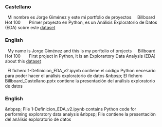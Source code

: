 ### Castellano
&nbsp;&nbsp;Mi nombre es Jorge Giménez y este mi portfolio de proyectos
&nbsp;&nbsp;&nbsp;&nbsp;Billboard Hot 100
&nbsp;&nbsp;&nbsp;&nbsp;&nbsp;&nbsp;Primer proyecto en Python, es un Análisis Exploratorio de Datos (EDA) sobre este [dataset](https://www.kaggle.com/datasets/thedevastator/billboard-hot-100-audio-features)
### English

&nbsp;&nbsp;My name is Jorge Giménez and this is my porftolio of projects
&nbsp;&nbsp;&nbsp;&nbsp;Billboard Hot 100
&nbsp;&nbsp;&nbsp;&nbsp;&nbsp;&nbsp;First project in Python, it is an Explorartory Data Analysis (EDA) about this [dataset](https://www.kaggle.com/datasets/thedevastator/billboard-hot-100-audio-features)

&nbsp; El fichero 1-Definicion_EDA_v2.ipynb contiene el código Python necesario para poder hacer el análisis exploratorio de datos
&nbpsp; El fichero Billboard_Castellano.pptx contiene la presentación del análisis exploratorio de datos

### English

&nbpsp; File 1-Definicion_EDA_v2.ipynb contains Python code for performing exploratory data analysis
&nbpsp; File   contiene la presentación del análisis exploratorio de datos
